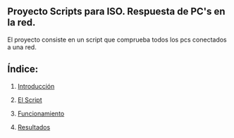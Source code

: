 ## Proyecto Scripts para ISO. Respuesta de PC's en la red.


El proyecto consiste en un script que comprueba todos los pcs conectados a una red.

## Índice:

1. [Introducción](https://github.com/mikkgh/Linux-Scripts/blob/main/Introducción.md)

2. [El Script](https://github.com/mikkgh/Linux-Scripts/blob/main/Script.md)

3. [Funcionamiento](https://github.com/mikkgh/Linux-Scripts/blob/main/Funcionamiento.md)

4. [Resultados](https://github.com/mikkgh/Linux-Scripts/blob/main/Resultados.md)


